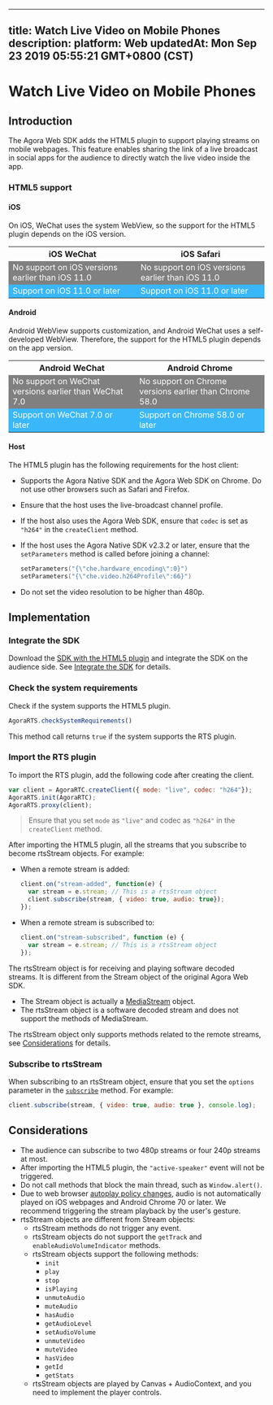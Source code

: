 
---
title: Watch Live Video on Mobile Phones
description: 
platform: Web
updatedAt: Mon Sep 23 2019 05:55:21 GMT+0800 (CST)
---
# Watch Live Video on Mobile Phones
## Introduction

The Agora Web SDK adds the HTML5 plugin to support playing streams on mobile webpages. This feature enables sharing the link of a live broadcast in social apps for the audience to directly watch the live video inside the app.

### HTML5 support

#### **iOS**

On iOS, WeChat uses the system WebView, so the support for the HTML5 plugin depends on the iOS version.

<table>
  <tr>
    <th>iOS WeChat</th>
    <th>iOS Safari</th>
  </tr>
  <tr>
    <td bgcolor="grey"><font color="white">No support on iOS versions earlier than iOS 11.0</font></td>
    <td bgcolor="grey"><font color="white">No support on iOS versions earlier than iOS 11.0</font></td>
  </tr>
  <tr>
    <td bgcolor="#3ab7f8"><font color="white">Support on iOS 11.0 or later</font></td>
    <td bgcolor="#3ab7f8"><font color="white">Support on iOS 11.0 or later</font></td>
  </tr>
</table>

#### **Android**

Android WebView supports customization, and Android WeChat uses a self-developed WebView. Therefore, the support for the HTML5 plugin depends on the app version.

<table>
  <tr>
    <th>Android WeChat</th>
    <th>Android Chrome</th>
  </tr>
  <tr>
    <td bgcolor="grey"><font color="white">No support on WeChat versions earlier than WeChat 7.0</font></td>
    <td bgcolor="grey"><font color="white">No support on Chrome versions earlier than Chrome 58.0</font></td>
  </tr>
  <tr>
    <td bgcolor="#3ab7f8"><font color="white">Support on WeChat 7.0 or later</font></td>
    <td bgcolor="#3ab7f8"><font color="white">Support on Chrome 58.0 or later</font></td>
  </tr>
</table>

#### **Host**

The HTML5 plugin has the following requirements for the host client:

- Supports the Agora Native SDK and the Agora Web SDK on Chrome. Do not use other browsers such as Safari and Firefox.
- Ensure that the host uses the live-broadcast channel profile.
- If the host also uses the Agora Web SDK, ensure that `codec` is set as `"h264"` in the `createClient` method.
- If the host uses the Agora Native SDK v2.3.2 or later, ensure that the `setParameters` method is called before joining a channel:

  ```cpp
  setParameters("{\"che.hardware_encoding\":0}")
  setParameters("{\"che.video.h264Profile\":66}")
  ```
- Do not set the video resolution to be higher than 480p.

## Implementation

### Integrate the SDK
Download the [SDK with the HTML5 plugin](http://download.agora.io/sdk/release/rts-v2.8.0.zip) and integrate the SDK on the audience side. See [Integrate the SDK](../../en/Interactive%20Broadcast/web_prepare.md) for details.

### Check the system requirements

Check if the system supports the HTML5 plugin.

```javascript
AgoraRTS.checkSystemRequirements()
```

This method call returns `true` if the system supports the RTS plugin.

### Import the RTS plugin

To import the RTS plugin, add the following code after creating the client. 

```javascript
var client = AgoraRTC.createClient({ mode: "live", codec: "h264"});
AgoraRTS.init(AgoraRTC);
AgoraRTS.proxy(client);
```

> Ensure that you set `mode` as `"live"` and codec as `"h264"` in the `createClient` method.

After importing the HTML5 plugin, all the streams that you subscribe to become rtsStream objects. For example:

- When a remote stream is added:

  ```javascript
  client.on("stream-added", function(e) {
    var stream = e.stream; // This is a rtsStream object
    client.subscribe(stream, { video: true, audio: true});
  });
  ```

- When a remote stream is subscribed to:

  ```javascript
  client.on("stream-subscribed", function (e) {
    var stream = e.stream; // This is a rtsStream object
  });
  ```

The rtsStream object is for receiving and playing software decoded streams. It is different from the Stream object of the original Agora Web SDK.

- The Stream object is actually a [MediaStream](https://developer.mozilla.org/us-EN/docs/Web/API/MediaStream) object.
- The rtsStream object is a software decoded stream and does not support the methods of MediaStream.

The rtsStream object only supports methods related to the remote streams, see [Considerations](#note) for details.

### Subscribe to rtsStream

When subscribing to an rtsStream object, ensure that you set the `options` parameter in the [`subscribe`](https://docs.agora.io/en/Voice/API%20Reference/web/interfaces/agorartc.client.html#subscribe) method. For example:

```javascript
client.subscribe(stream, { video: true, audio: true }, console.log);
```

## <a name="note"></a>Considerations

- The audience can subscribe to two 480p streams or four 240p streams at most.
- After importing the HTML5 plugin, the `"active-speaker"` event will not be triggered.
- Do not call methods that block the main thread, such as `Window.alert()`.
- Due to web browser [autoplay policy changes](https://developers.google.com/web/updates/2017/09/autoplay-policy-changes), audio is not automatically played on iOS webpages and Android Chrome 70 or later. We recommend  triggering the stream playback by the user's gesture.
- rtsStream objects are different from Stream objects:
  - rtsStream methods do not trigger any event.
  - rtsStream objects do not support the `getTrack` and `enableAudioVolumeIndicator` methods.
  - rtsStream objects support the following methods:
    - `init`
    - `play`
    - `stop`
    - `isPlaying`
    - `unmuteAudio`
    - `muteAudio`
    - `hasAudio`
    - `getAudioLevel`
    - `setAudioVolume`
    - `unmuteVideo`
    - `muteVideo`
    - `hasVideo`
    - `getId`
    - `getStats`
  - rtsStream objects are played by Canvas + AudioContext, and you need to implement the player controls.
